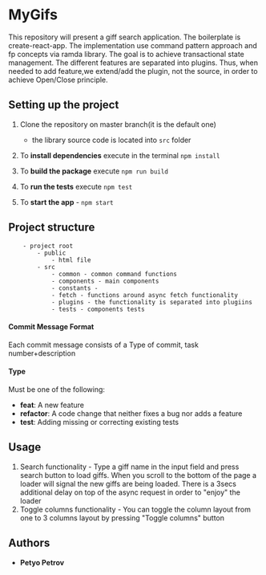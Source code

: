 # MyGifs

This repository will present a giff search application. The boilerplate is create-react-app. The implementation use command pattern approach
 and fp concepts via ramda library. The goal is to achieve transactional state management. The different 
 features are separated into plugins. Thus, when needed to add feature,we extend/add the plugin, not the source, in order to achieve Open/Close principle.
 

## Setting up the project

1. Clone the repository on master branch(it is the default one)

   - the library source code is located into `src` folder

1. To **install dependencies** execute in the terminal `npm install`


1. To **build the package** execute `npm run build`
1. To **run the tests** execute `npm test`
1. To **start the app** - `npm start`

## Project structure

```
    - project root
        - public
            - html file
        - src
            - common - common command functions
            - components - main components
            - constants - 
            - fetch - functions around async fetch functionality
            - plugins - the functionality is separated into plugiins
            - tests - components tests
```

#### Commit Message Format
Each commit message consists of a Type of commit, task number+description

#### Type

Must be one of the following:

- **feat**: A new feature
- **refactor**: A code change that neither fixes a bug nor adds a feature
- **test**: Adding missing or correcting existing tests

## Usage
 1. Search functionality - Type a giff name in the input field and press search button to load giffs. When you scroll to the bottom of the page a loader will
signal the new giffs are being loaded. There is a 3secs additional delay on top of the async request in order to
"enjoy" the loader
 1. Toggle columns functionality - You can toggle the column layout from one to 3 columns layout by pressing "Toggle columns" button

## Authors

- **Petyo Petrov**

